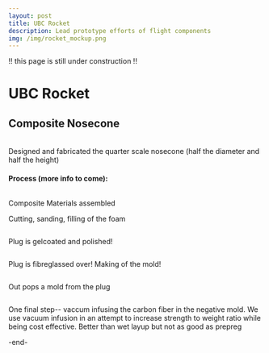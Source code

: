```yaml
---
layout: post
title: UBC Rocket 
description: Lead prototype efforts of flight components
img: /img/rocket_mockup.png
---
```

!! this page is still under construction !!
<h1> UBC Rocket </h1>
<h2> Composite Nosecone </h2>

<br/>
Designed and fabricated the quarter scale nosecone (half the diameter and half the height)
<br/>
<div>
  <img src="{{ site.baseurl }}/img/comp_cad.png" alt="" title=""/>
</div>


<h4> Process (more info to come): </h4>

<div class="img_row">
  <img class="col two" src="{{ site.baseurl }}/img/comp_materials.JPG" alt="" title="composite materials"/>
  <p> Composite Materials assembled

  <img class="col two" src="{{ site.baseurl }}/img/comp_foam.JPG" alt="" title=""/>
  <p> Cutting, sanding, filling of the foam </p>

  <img class="col two" src="{{ site.baseurl }}/img/comp_gelcoat.JPG" alt="" title=""/>
  <p> Plug is gelcoated and polished! </p>

  <img class="col two" src="{{ site.baseurl }}/img/comp_fibreglass.JPG" alt="" title=""/>
  <p> Plug is fibreglassed over! Making of the mold! </p>

  <img class="col two" src="{{ site.baseurl }}/img/comp_postpull" alt="" title=""/>
  <p> Out pops a mold from the plug </p>

  <img class="col two" src="{{ site.baseurl }}/img/comp_infusion.JPG" alt="" title=""/>
  <p> One final step-- vaccum infusing the carbon fiber in the negative mold. We use vacuum infusion in an attempt to increase strength to weight ratio while being cost effective. Better than wet layup but not as good as prepreg</p>
</div>


-end-
<br/><br/>